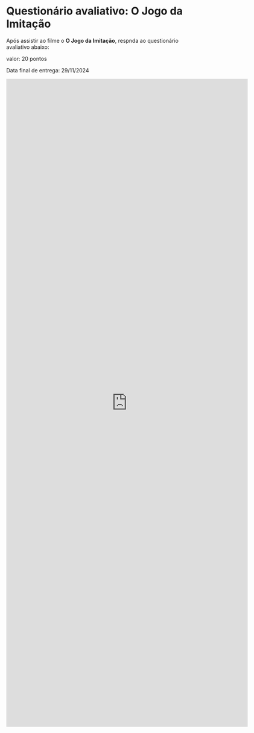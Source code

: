 # Questionário avaliativo: O Jogo da Imitação

Após assistir ao filme o **O Jogo da Imitação**, respnda ao questionário avaliativo abaixo:

valor: 20 pontos

Data final de entrega: 29/11/2024

<iframe src="https://docs.google.com/forms/d/e/1FAIpQLSe40jp31rwqDWkJ2TckeZBrEl_TYREqfLCOPAcQjPCLfQN05w/viewform?embedded=true" width="640" height="1720" frameborder="0" marginheight="0" marginwidth="0">Carregando…</iframe>